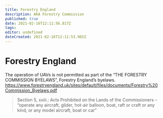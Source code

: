 ```yaml
---
title: Forestry England
description: AKA Forestry Commission
published: true
date: 2021-02-16T12:11:56.817Z
tags: 
editor: undefined
dateCreated: 2021-02-16T12:11:53.965Z
---
```


# Forestry England


The operation of UAVs is not permitted as part of the “THE FORESTRY COMMISSION BYELAWS”, Forestry England’s byelaws. 
https://www.forestryengland.uk/sites/default/files/documents/Forestry%20Commission_Byelaws.pdf 
> Section 5, xxiii.: Acts Prohibited on the Lands of the Commissioners – “operate any aircraft, glider, hot-air balloon, boat, raft or craft or any kind, or any model aircraft, boat or car” 
 
